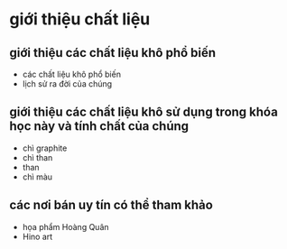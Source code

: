# giới thiệu chất liệu

## giới thiệu các chất liệu khô phổ biến
- các chất liệu khô phổ biến
- lịch sử ra đời của chúng

## giới thiệu các chất liệu khô sử dụng trong khóa học này và tính chất của chúng
- chì graphite
- chì than
- than
- chì màu

## các nơi bán uy tín có thể tham khảo
- họa phẩm Hoàng Quân
- Hino art
